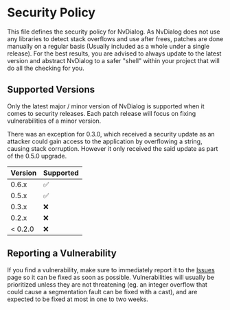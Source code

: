 # Security Policy
This file defines the security policy for NvDialog. As NvDialog does not use any libraries to detect stack overflows and use after frees, patches are
done manually on a regular basis (Usually included as a whole under a single release). For the best results, you are advised to always update to the latest version
and abstract NvDialog to a safer "shell" within your project that will do all the checking for you.

## Supported Versions
Only the latest major / minor version of NvDialog is supported when it comes to security releases. Each patch release will focus on fixing 
vulnerabilities of a minor version.

There was an exception for 0.3.0, which received a security update as an attacker could gain access to the application by overflowing a string, causing stack corruption.
However it only received the said update as part of the 0.5.0 upgrade.

| Version | Supported          |
| ------- | ------------------ |
| 0.6.x   | :white_check_mark: |
| 0.5.x   | :white_check_mark: |
| 0.3.x   | :x:                |
| 0.2.x   | :x:                |
| < 0.2.0 | :x:                |

## Reporting a Vulnerability
If you find a vulnerability, make sure to immediately report it to the [Issues](https://github.com/AndroGR/nvdialog/issues) page so it can be fixed as soon as
possible. Vulnerabilities will usually be prioritized unless they are not threatening (eg. an integer overflow that could cause a segmentation fault can be fixed with a cast), and are expected to be
fixed at most in one to two weeks.
